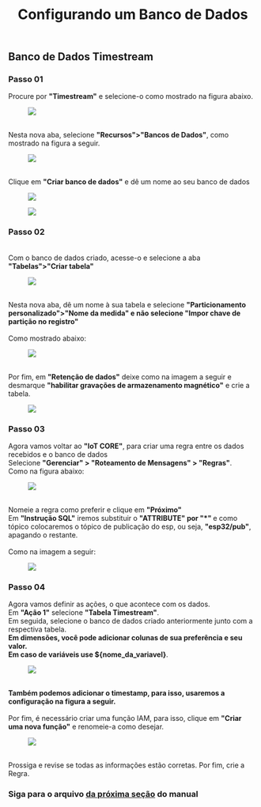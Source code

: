 <!DOCTYPE html>
<html lang="pt-BR">
<head>
<meta charset="UTF-8">
</head>
<body>
<header>
  <h1>Configurando um Banco de Dados</h1>
</header>
<main>
  <section>
    <h2>Banco de Dados Timestream</h2>
    <article>
      <h3>Passo 01</h3>
      <p>
       Procure por <strong>"Timestream"</strong> e selecione-o como mostrado na figura abaixo.<br>
        <figure>
          <img src="https://github.com/Thiago5B/Projeto_IoT-SE/blob/main/img/db_1.png">
        </figure>
        <br>Nesta nova aba, selecione <strong>"Recursos">"Bancos de Dados"</strong>, como mostrado na figura a seguir.
        <figure>
          <img src="https://github.com/Thiago5B/Projeto_IoT-SE/blob/main/img/db_2.png">
        </figure>
        <br>Clique em <strong>"Criar banco de dados"</strong> e dê um nome ao seu banco de dados<br>
        <figure>
          <img src="https://github.com/Thiago5B/Projeto_IoT-SE/blob/main/img/db_3.png">
        </figure>
        <figure>
          <img src="https://github.com/Thiago5B/Projeto_IoT-SE/blob/main/img/db_4.png">
        </figure>
      </p>
    </article>
    <article>
      <h3>Passo 02</h3>
      <p>
       <br>Com o banco de dados criado, acesse-o e selecione a aba <strong>"Tabelas">"Criar tabela"</strong><br>
        <figure>
          <img src="https://github.com/Thiago5B/Projeto_IoT-SE/blob/main/img/db_5.png">
        </figure> 
       <br>Nesta nova aba, dê um nome à sua tabela e selecione <strong>"Particionamento personalizado">"Nome da medida" e não selecione "Impor chave de partição no registro"</strong><br>
        <br>Como mostrado abaixo:<br>
        <figure>
        <img src="https://github.com/Thiago5B/Projeto_IoT-SE/blob/main/img/db_6.png">
        </figure>
        <br>Por fim, em <strong>"Retenção de dados"</strong> deixe como na imagem a seguir e desmarque <strong>"habilitar gravações de armazenamento magnético"</strong> e crie a tabela.<br>
        <figure>
        <img src="https://github.com/Thiago5B/Projeto_IoT-SE/blob/main/img/db_7.png">
        </figure>
      </p>
      <h3>Passo 03</h3>
      <p>
        Agora vamos voltar ao <strong>"IoT CORE"</strong>, para criar uma regra entre os dados recebidos e o banco de dados<br> 
        Selecione <strong>"Gerenciar" > "Roteamento de Mensagens" > "Regras"</strong>. <br>
        Como na figura abaixo:
        <figure>
        <img src="https://github.com/Thiago5B/Projeto_IoT-SE/blob/main/img/db_8.png">
        </figure>
        <br>Nomeie a regra como preferir e clique em <strong> "Próximo"</strong> 
        <br> Em <strong>"Instrução SQL"</strong> iremos substituir o <strong>"ATTRIBUTE" por "*" </strong> e como tópico colocaremos o tópico de publicação do esp, ou seja, <strong>"esp32/pub"</strong>, apagando o restante.<br>
        <br>Como na imagem a seguir:<br>
        <figure>
        <img src="https://github.com/Thiago5B/Projeto_IoT-SE/blob/main/img/db_9.png">
        </figure>
      </p>
      <h3>Passo 04</h3>
      <p>
        Agora vamos definir as ações, o que acontece com os dados.
        <br> Em <strong>"Ação 1"</strong> selecione <strong>"Tabela Timestream"</strong>.
        <br>Em seguida, selecione o banco de dados criado anteriormente junto com a respectiva tabela.
        <br><strong> Em dimensões, você pode adicionar colunas de sua preferência e seu valor.<br> Em caso de variáveis use ${nome_da_variavel}</strong>.<br>
        <figure>
        <img src="https://github.com/Thiago5B/Projeto_IoT-SE/blob/main/img/db_10.png">
        </figure><br>
        <strong> Também podemos adicionar o timestamp, para isso, usaremos a configuração na figura a seguir. </strong> <br>
        <br> Por fim, é necessário criar uma função IAM, para isso, clique em <strong>"Criar uma nova função"</strong> e renomeie-a como desejar.<br>
        <figure>
        <img src="https://github.com/Thiago5B/Projeto_IoT-SE/blob/main/img/db_11.png">
        </figure><br>
     Prossiga e revise se todas as informações estão corretas. Por fim, crie a Regra.        
      </p>
    </article>
    <h3>Siga para o arquivo <a href="https://github.com/Thiago5B/Projeto_IoT-SE/edit/main/PT-BR/Manual/6%20-%20Testando%20Timestream.md"><strong> da próxima seção</a></strong> do manual</h3>
  </section>
</main>
</body>
</html>
